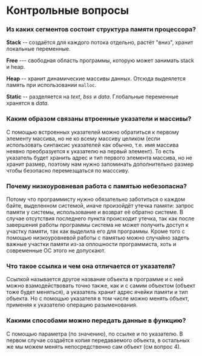 # Контрольные вопросы
### Из каких сегментов состоит структура памяти процессора?

**Stack** -- создаётся для каждого потока отдельно, растёт "вниз", хранит локальные переменные.

**Free** --- свободная область программы, которую может занимать stack и heap.

**Heap** -- хранит динамические массивы данных. Отсюда выдеялется память при использовании `malloc`.

**Static** -- разделяется на *text*, *bss* и *data*. Глобальные переменные хранятся в _data_.

### Каким образом связаны втроенные указатели и массивы?

С помощью встроенных указателей можно обратиться к первому элементу массива, но не ко всему массиву целиком (если использовать синтаксис указателей как обычно, т.е. имя массива неявно преобразуется к указателю на первый элемент). То есть указатель будет хранить адрес и тип первого элемента массива, но не хранит размер, поэтому нам нужно запоминать дополнительно размер чтобы безопасно перемезщаться по масссиву.

### Почему низкоуровневая работа с памятью небезопасна?

Потому что программисту нужно обязательно заботиться о каждом байте, выделенном системой, иначе произойдёт утечка памяти: запрос памяти у системы, использование и возврат её обратно системе. В случае отсутствия последнего пункта происходит утечка, так как после завершения работы программы система не может получить доступ к участку памяти, так как выделила его для программы. Кроме того с помощью низкоуровневой работы с памятью можно случайно задеть важные участки памяти из-за оплошности программиста, хоть и современные ОС этого не допускают.

### Что такое ссылка и чем она отличается от указателя?

Ссылкой называется другое название объекта в программе и с ней можно взамодействовать точно также, как и с самим объектом (объект тоже будет меняться), а указатель хранит адрес ячейки памяти и тип объекта. Но с помощью указателя в том числе можно менять объект, применяя к указателю операцию разыменования.

### Какими способами можно передать данные в функцию?

С помощью параметра (по значению), по ссылке и по указателю. В первом случае создаётся копия передаваемого объекта, в остальных же мы можем менять непосредственно сам объект (см вопрос 4).
